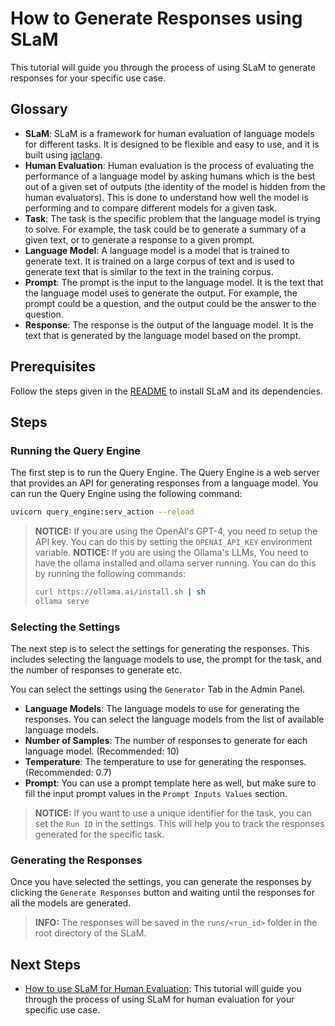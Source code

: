 # How to Generate Responses using SLaM
This tutorial will guide you through the process of using SLaM to generate responses for your specific use case.

<!-- TODO: Add a video clip of the process -->

## Glossary
- **SLaM**: SLaM is a framework for human evaluation of language models for different tasks. It is designed to be flexible and easy to use, and it is built using [jaclang]().
- **Human Evaluation**: Human evaluation is the process of evaluating the performance of a language model by asking humans which is the best out of a given set of outputs (the identity of the model is hidden from the human evaluators). This is done to understand how well the model is performing and to compare different models for a given task.
- **Task**: The task is the specific problem that the language model is trying to solve. For example, the task could be to generate a summary of a given text, or to generate a response to a given prompt.
- **Language Model**: A language model is a model that is trained to generate text. It is trained on a large corpus of text and is used to generate text that is similar to the text in the training corpus.
- **Prompt**: The prompt is the input to the language model. It is the text that the language model uses to generate the output. For example, the prompt could be a question, and the output could be the answer to the question.
- **Response**: The response is the output of the language model. It is the text that is generated by the language model based on the prompt.

## Prerequisites
Follow the steps given in the [README](../README.md) to install SLaM and its dependencies.

## Steps
### Running the Query Engine
The first step is to run the Query Engine. The Query Engine is a web server that provides an API for generating responses from a language model. You can run the Query Engine using the following command:

```bash
uvicorn query_engine:serv_action --reload
```

> **NOTICE:** If you are using the OpenAI's GPT-4, you need to setup the API key. You can do this by setting the `OPENAI_API_KEY` environment variable.
> **NOTICE:** If you are using the Ollama's LLMs, You need to have the ollama installed and ollama server running. You can do this by running the following commands:
> ```bash
> curl https://ollama.ai/install.sh | sh
> ollama serve
> ```

### Selecting the Settings
The next step is to select the settings for generating the responses. This includes selecting the language models to use, the prompt for the task, and the number of responses to generate etc.

You can select the settings using the `Generator` Tab in the Admin Panel.

- **Language Models**: The language models to use for generating the responses. You can select the language models from the list of available language models.
- **Number of Samples**: The number of responses to generate for each language model. (Recommended: 10)
- **Temperature**: The temperature to use for generating the responses. (Recommended: 0.7)
- **Prompt**: You can use a prompt template here as well, but make sure to fill the input prompt values in the `Prompt Inputs Values` section.


> **NOTICE:** If you want to use a unique identifier for the task, you can set the `Run ID` in the settings. This will help you to track the responses generated for the specific task.

### Generating the Responses
Once you have selected the settings, you can generate the responses by clicking the `Generate Responses` button and waiting until the responses for all the models are generated.

> **INFO:** The responses will be saved in the `runs/<run_id>` folder in the root directory of the SLaM.

## Next Steps
- [How to use SLaM for Human Evaluation](human_eval.md): This tutorial will guide you through the process of using SLaM for human evaluation for your specific use case.
